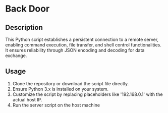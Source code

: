 # Back Door

## Description
This Python script establishes a persistent connection to a remote server, enabling command execution, file transfer, and shell control functionalities. It ensures reliability through JSON encoding and decoding for data exchange.

## Usage
1. Clone the repository or download the script file directly.
2. Ensure Python 3.x is installed on your system.
3. Customize the script by replacing placeholders like '192.168.0.1' with the actual host IP.
4. Run the server script on the host machine
